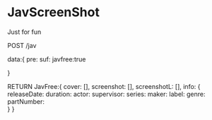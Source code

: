 # JavScreenShot
Just for fun


POST /jav

data:{
pre:
suf:
javfree:true


}




RETURN
JavFree:{
            cover: [],
            screenshot: [],
            screenshotL: [],
            info: {
              releaseDate: 
              duration: 
              actor: 
              supervisor: 
              series: 
              maker: 
              label: 
              genre: 
              partNumber:       
            }
        }
